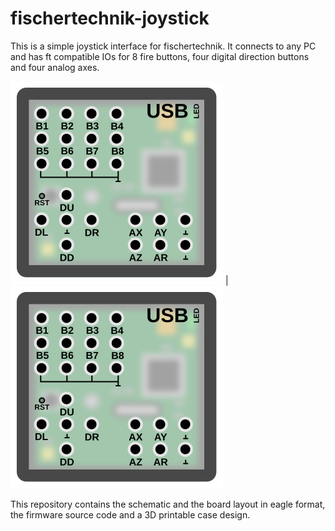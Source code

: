 # fischertechnik-joystick

This is a simple joystick interface for fischertechnik. It connects
to any PC and has ft compatible IOs for 8 fire buttons, four digital
direction buttons and four analog axes.

![](images/anschluesse.svg) | ![](images/anschluesse.svg)

This repository contains the schematic and the board layout in eagle format,
the firmware source code and a 3D printable case design.
